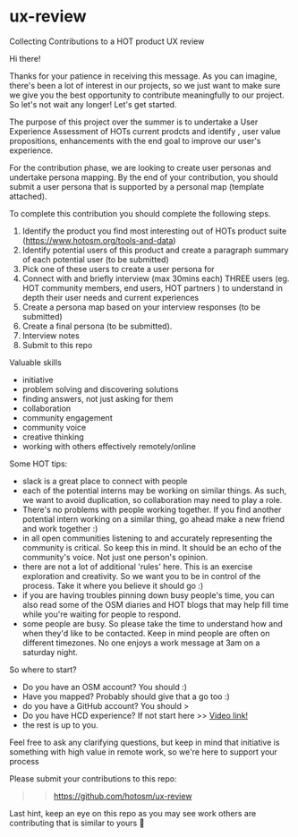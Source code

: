 # ux-review
Collecting Contributions to a HOT product UX review

Hi there! 

Thanks for your patience in receiving this message. As you can imagine, there's been a lot of interest in our projects, so we just want to make sure we give you the best opportunity to contribute meaningfully to our project. So let's not wait any longer! Let's get started. 

The purpose of this project over the summer is to undertake a User Experience Assessment of HOTs current prodcts and identify , user value propositions, enhancements with the end goal to improve our user's experience. 

For the contribution phase, we are looking to create user personas and undertake persona mapping. By the end of your contribution, you should submit a user persona that is supported by a personal map (template attached).

To complete this contribution you should complete the following steps. 

1. Identify the product you find most interesting out of HOTs product suite (https://www.hotosm.org/tools-and-data)
2. Identify potential users of this product and create a paragraph summary of each potential user (to be submitted)  
3. Pick one of these users to create a user persona for
4. Connect with and briefly interview (max 30mins each) THREE users (eg. HOT community members, end users, HOT partners ) to understand in depth their user needs and current experiences 
5. Create a persona map based on your interview responses (to be submitted)
6. Create a final persona (to be submitted).
7. Interview notes
8. Submit to this repo

Valuable skills
- initiative
- problem solving and discovering solutions 
- finding answers, not just asking for them 
- collaboration
- community engagement
- community voice
- creative thinking 
- working with others effectively remotely/online


Some HOT tips:
- slack is a great place to connect with people 
- each of the potential interns may be working on similar things. As such, we want to avoid duplication, so collaboration may need to play a role. 
- There's no problems with people working together. If you find another potential intern working on a similar thing, go ahead make a new friend and work together :) 
- in all open communities listening to and accurately representing the community is critical. So keep this in mind. It should be an echo of the community's voice. Not just one person's opinion. 
- there are not a lot of additional 'rules' here. This is an exercise exploration and creativity. So we want you to be in control of the process. Take it where you believe it should go :) 
- if you are having troubles pinning down busy people's time, you can also read some of the OSM diaries and HOT blogs that may help fill time while you're waiting for people to respond. 
- some people are busy. So please take the time to understand how and when they'd like to be contacted. Keep in mind people are often on different timezones. No one enjoys a work message at 3am on a saturday night.  

So where to start?
- Do you have an OSM account? You should :)
- Have you mapped? Probably should give that a go too :) 
- do you have a GitHub account? You should >
- Do you have HCD experience? If not start here >> [Video link!](https://youtu.be/KkUor_NTuDA)
- the rest is up to you. 

Feel free to ask any clarifying questions, but keep in mind that initiative is something with high value in remote work, so we're here to support your process

Please submit your contributions to this repo:
>> https://github.com/hotosm/ux-review 

Last hint, keep an eye on this repo as you may see work others are contributing that is similar to yours 🤔


